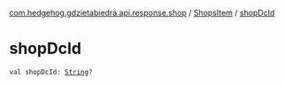 [com.hedgehog.gdzietabiedra.api.response.shop](../index.md) / [ShopsItem](index.md) / [shopDcId](./shop-dc-id.md)

# shopDcId

`val shopDcId: `[`String`](https://kotlinlang.org/api/latest/jvm/stdlib/kotlin/-string/index.html)`?`